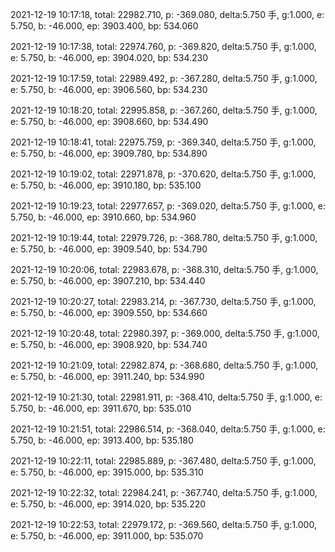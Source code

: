 2021-12-19 10:17:18, total: 22982.710, p: -369.080, delta:5.750 手, g:1.000, e: 5.750, b: -46.000, ep: 3903.400, bp: 534.060

2021-12-19 10:17:38, total: 22974.760, p: -369.820, delta:5.750 手, g:1.000, e: 5.750, b: -46.000, ep: 3904.020, bp: 534.230

2021-12-19 10:17:59, total: 22989.492, p: -367.280, delta:5.750 手, g:1.000, e: 5.750, b: -46.000, ep: 3906.560, bp: 534.230

2021-12-19 10:18:20, total: 22995.858, p: -367.260, delta:5.750 手, g:1.000, e: 5.750, b: -46.000, ep: 3908.660, bp: 534.490

2021-12-19 10:18:41, total: 22975.759, p: -369.340, delta:5.750 手, g:1.000, e: 5.750, b: -46.000, ep: 3909.780, bp: 534.890

2021-12-19 10:19:02, total: 22971.878, p: -370.620, delta:5.750 手, g:1.000, e: 5.750, b: -46.000, ep: 3910.180, bp: 535.100

2021-12-19 10:19:23, total: 22977.657, p: -369.020, delta:5.750 手, g:1.000, e: 5.750, b: -46.000, ep: 3910.660, bp: 534.960

2021-12-19 10:19:44, total: 22979.726, p: -368.780, delta:5.750 手, g:1.000, e: 5.750, b: -46.000, ep: 3909.540, bp: 534.790

2021-12-19 10:20:06, total: 22983.678, p: -368.310, delta:5.750 手, g:1.000, e: 5.750, b: -46.000, ep: 3907.210, bp: 534.440

2021-12-19 10:20:27, total: 22983.214, p: -367.730, delta:5.750 手, g:1.000, e: 5.750, b: -46.000, ep: 3909.550, bp: 534.660

2021-12-19 10:20:48, total: 22980.397, p: -369.000, delta:5.750 手, g:1.000, e: 5.750, b: -46.000, ep: 3908.920, bp: 534.740

2021-12-19 10:21:09, total: 22982.874, p: -368.680, delta:5.750 手, g:1.000, e: 5.750, b: -46.000, ep: 3911.240, bp: 534.990

2021-12-19 10:21:30, total: 22981.911, p: -368.410, delta:5.750 手, g:1.000, e: 5.750, b: -46.000, ep: 3911.670, bp: 535.010

2021-12-19 10:21:51, total: 22986.514, p: -368.040, delta:5.750 手, g:1.000, e: 5.750, b: -46.000, ep: 3913.400, bp: 535.180

2021-12-19 10:22:11, total: 22985.889, p: -367.480, delta:5.750 手, g:1.000, e: 5.750, b: -46.000, ep: 3915.000, bp: 535.310

2021-12-19 10:22:32, total: 22984.241, p: -367.740, delta:5.750 手, g:1.000, e: 5.750, b: -46.000, ep: 3914.020, bp: 535.220

2021-12-19 10:22:53, total: 22979.172, p: -369.560, delta:5.750 手, g:1.000, e: 5.750, b: -46.000, ep: 3911.000, bp: 535.070